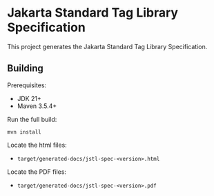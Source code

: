 Jakarta Standard Tag Library Specification
============================

This project generates the Jakarta Standard Tag Library Specification.

Building
--------

Prerequisites:

* JDK 21+
* Maven 3.5.4+

Run the full build:

`mvn install`

Locate the html files:
- `target/generated-docs/jstl-spec-<version>.html`

Locate the PDF files:
- `target/generated-docs/jstl-spec-<version>.pdf`
